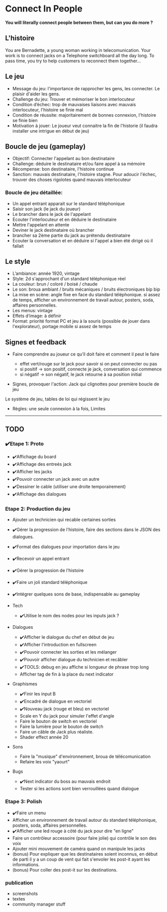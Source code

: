 # Connect In People

**You will literally connect people between them, but can you do more ?**

## L'histoire

You are Bernadette, a young woman working in telecomunication. Your work is to connect jacks on a Telephone switchboard all the day long.
To pass time, you try to help customers to reconnect them together...

## Le jeu

* Message du jeu: l'importance de rapprocher les gens, les connecter. Le plaisir d'aider les gens.
* Challenge du jeu: Trouver et mémoriser le bon interlocuteur
* Condition d’échec: trop de mauvaises liaisons avec mauvais interlocuteur, l'histoire se finie mal
* Condition de réussite: majoritairement de bonnes connexion, l'histoire se finie bien
* Motivation à jouer: Le joueur veut connaitre la fin de l'historie (il faudra installer une intrigue en début de jeu)

## Boucle de jeu (gameplay)

* Objectif: Connecter l'appelant au bon destinataire
* Challenge: déduire le destinataire et/ou faire appel à sa mémoire
* Récompense: bon destinataire, l'histoire continue
* Sanction: mauvais destinataire, l'histoire stagne. Pour adoucir l'échec, trouver des choses rigolotes quand mauvais interlocuteur

### Boucle de jeu détaillée:

* Un appel entrant apparait sur le standard téléphonique
* Saisir son jack (le jack du joueur)
* Le brancher dans le jack de l'appelant
* Ecouter l'interlocuteur et en déduire le destinataire
* Mettre l'appelant en attente
* Deviner le jack destinataire où brancher
* brancher sa 2ème partie du jack au prétendu destinataire
* Ecouter la conversation et en déduire si l'appel a bien été dirigé où il fallait

## Le style

* L’ambiance: année 1920, vintage 
* Style: 2d s'approchant d'un standard téléphonique réel 
* La couleur: brun / coloré / boisé / chaude
* Le son: broua ambiant / bruits mécaniques / bruits électroniques bip bip
* La mise en scène: angle fixe en face du standard téléphonique.
	si assez de temps, afficher un environnement de travail autour, posters, soda, affaires personnelles.
* Les menus: vintage
* Effets d‘image: à définir
* Format: priorité format PC et jeu à la souris (possible de jouer dans l'explorateur), portage mobile si assez de temps

## Signes et feedback

* Faire comprendre au joueur ce qu’il doit faire et comment il peut le faire
	* effet vert/rouge sur le jack pour savoir si on peut connecter ou pas
	* si positif -> son positif, connecte je jack, conversation qui commence
	* si négatif -> son négatif, le jack retourne à sa position initial

* Signes, provoquer l'action: Jack qui clignottes pour première boucle de jeu
	
Le système de jeu, tables de loi qui régissent le jeu
* Règles: une seule connexion à la fois, 
	Limites

----

## TODO

### ✔️Etape 1: Proto

* ✔️Affichage du board
* ✔️Affichage des entreés jack
* ✔️Afficher les jacks
* ✔️Pouvoir connecter un jack avec un autre
* ✔️Dessiner le cable (utiliser une droite temporairement)
* ✔️Affichage des dialogues

### Etape 2: Production du jeu

* Ajouter un technicien qui recable certaines sorties
* ✔️Gérer la progression de l'histoire, faire des sections dans le JSON des dialogues.
* ✔️Format des dialogues pour importation dans le jeu
* ✔️Recevoir un appel entrant
* ✔️Gérer la progression de l'histoire
* ✔️Faire un joli standard téléphonique
* ✔️Intégrer quelques sons de base, indispensable au gameplay

* Tech
  * ✔️Utilise le nom des nodes pour les inputs jack ?

* Dialogues
  * ✔️Afficher le dialogue du chef en début de jeu
  * ✔️Afficher l'introduction en fullscreen
  * ✔️Pouvoir connecter les sorties et les mélanger
  * ✔️Pouvoir afficher dialogue du technicien et recâbler
  * ✔️TOOLS: debug en jeu affiche si longueur de phrase trop long
  * Afficher tag de fin à la place du next indicator

* Graphismes
  * ✔️Finir les input B
  * ✔️Encadré de dialogue en vectoriel
  * ✔️Nouveau jack (rouge et bleu) en vectoriel
  * Scale en Y du jack pour simuler l'effet d'angle
  * Faire le bouton de switch en vectoriel
  * Faire la lumière pour le bouton de switch
  * Faire un câble de Jack plus réaliste.
  * Shader effect année 20

* Sons
  * Faire la "musique" d'environnement, broua de télécomunication
  * Refaire les voix "yaourt"

* Bugs
  * ✔️Next indicator du boss au mauvais endroit
  * Tester si les actions sont bien verrouillées quand dialogue

### Etape 3: Polish

* ✔️Faire un menu
* Afficher un environnement de travail autour du standard téléphonique, posters, soda, affaires personnelles.
* ✔️Afficher une led rouge à côté du jack pour dire "en ligne"
* Faire un contrôleur accessoire (pour faire jolie) qui contrôle le son des voix
* Ajouter mini mouvement de caméra quand on manipule les jacks
* (bonus) Pour expliquer que les destinataires soient inconnus, en début de parti il y a un coup de vent qui fait s'envoler les post-it ayant les informations.
* (bonus) Pour coller des post-it sur les destinations.

### publication

* screenshots
* textes
* community manager stuff
